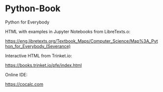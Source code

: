# Python-Book
Python for Everybody

HTML with examples in Jupyter Notebooks from LibreTexts.o:

https://eng.libretexts.org/Textbook_Maps/Computer_Science/Map%3A_Python_for_Everybody_(Severance)


Interactive HTML from Trinket.io:

https://books.trinket.io/pfe/index.html


Online IDE:

https://cocalc.com
